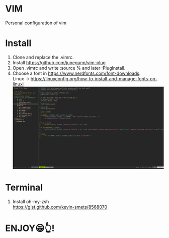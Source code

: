 # VIM
Personal configuration of vim

# Install 
1. Clone and replace the .vimrc.
2. Install https://github.com/junegunn/vim-plug
3. Open .vimrc and write :source % and later :PlugInstall.
4. Choose a font in https://www.nerdfonts.com/font-downloads. <br /> 
    Linux -> https://linuxconfig.org/how-to-install-and-manage-fonts-on-linuxi
    ![](/img/photo.png?raw=true "shot1")

# Terminal
1. Install oh-my-zsh <br /> 
https://gist.github.com/kevin-smets/8568070

# ENJOY😁👆!
